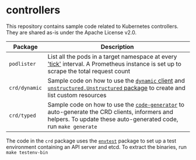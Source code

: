 # controllers

This repository contains sample code related to Kubernetes controllers. They
are shared as-is under the Apache License v2.0.

Package            | Description
------------------ | --------------------
 `podlister`       | List all the pods in a target namespace at every ['tick'](https://golang.org/pkg/time/#Ticker) interval. A Prometheus instance is set up to scrape the total request count
`crd/dynamic`      | Sample code on how to use the [`dynamic` client](https://pkg.go.dev/k8s.io/client-go/dynamic#Interface) and [`unstructured.Unstructured` package](https://pkg.go.dev/k8s.io/apimachinery/pkg/apis/meta/v1/unstructured#Unstructured) to create and list custom resources
`crd/typed`        | Sample code on how to use the [`code-generator`](https://github.com/kubernetes/code-generator) to auto-generate the CRD clients, informers and helpers. To update these auto-generated code, run `make generate`

The code in the `crd` package uses the
[`envtest`](https://pkg.go.dev/sigs.k8s.io/controller-runtime/pkg/envtest)
package to set up a test environment containing an API server and etcd. To
extract the binaries, run `make testenv-bin`
